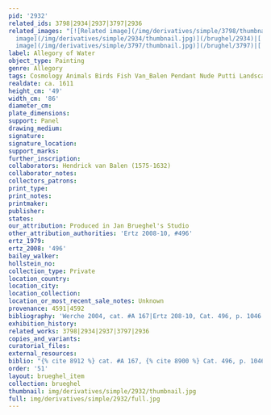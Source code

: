 ```yaml
---
pid: '2932'
related_ids: 3798|2934|2937|3797|2936
related_images: "[![Related image](/img/derivatives/simple/3798/thumbnail.jpg)](/brughel/3798)|[![Related
  image](/img/derivatives/simple/2934/thumbnail.jpg)](/brughel/2934)|[![Related image](/img/derivatives/simple/2937/thumbnail.jpg)](/brughel/2937)|[![Related
  image](/img/derivatives/simple/3797/thumbnail.jpg)](/brughel/3797)|[![Related image](/img/derivatives/simple/2936/thumbnail.jpg)](/brughel/2936)"
label: Allegory of Water
object_type: Painting
genre: Allegory
tags: Cosmology Animals Birds Fish Van_Balen Pendant Nude Putti Landscape
realdate: ca. 1611
height_cm: '49'
width_cm: '86'
diameter_cm: 
plate_dimensions: 
support: Panel
drawing_medium: 
signature: 
signature_location: 
support_marks: 
further_inscription: 
collaborators: Hendrick van Balen (1575-1632)
collaborator_notes: 
collectors_patrons: 
print_type: 
print_notes: 
printmaker: 
publisher: 
states: 
our_attribution: Produced in Jan Brueghel's Studio
other_attribution_authorities: 'Ertz 2008-10, #496'
ertz_1979: 
ertz_2008: '496'
bailey_walker: 
hollstein_no: 
collection_type: Private
location_country: 
location_city: 
location_collection: 
location_or_most_recent_sale_notes: Unknown
provenance: 4591|4592
bibliography: 'Werche 2004, cat. #A 167|Ertz 208-10, Cat. 496, p. 1046'
exhibition_history: 
related_works: 3798|2934|2937|3797|2936
copies_and_variants: 
curatorial_files: 
external_resources: 
biblio: "{% cite 8912 %} cat. #A 167, {% cite 8900 %} Cat. 496, p. 1046"
order: '51'
layout: brueghel_item
collection: brueghel
thumbnail: img/derivatives/simple/2932/thumbnail.jpg
full: img/derivatives/simple/2932/full.jpg
---
```

